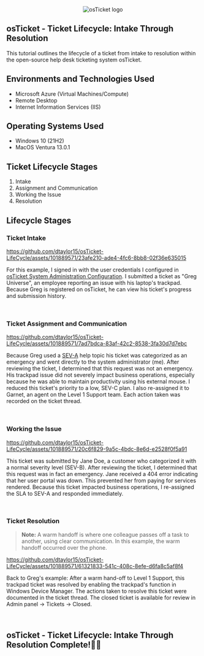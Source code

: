 <p align="center">
<img src="https://i.imgur.com/Clzj7Xs.png" alt="osTicket logo"/>
</p>

## osTicket - Ticket Lifecycle: Intake Through Resolution
This tutorial outlines the lifecycle of a ticket from intake to resolution within the open-source help desk ticketing system osTicket.<br />

## Environments and Technologies Used

- Microsoft Azure (Virtual Machines/Compute)
- Remote Desktop
- Internet Information Services (IIS)

## Operating Systems Used

- Windows 10</b> (21H2)
- MacOS Ventura 13.0.1

## Ticket Lifecycle Stages
1. Intake
2. Assignment and Communication
3. Working the Issue
4. Resolution

## Lifecycle Stages

### Ticket Intake 
<p>

https://github.com/dtaylor15/osTicket-LifeCycle/assets/101889571/23afe210-ade4-4fc6-8bb8-02f36e635015

</p>

<p>

For this example, I signed in with the user credentials I configured in [osTicket System Administration Configuration](https://github.com/dtaylor15/osTicket-SystemAdmin-Config). I submitted a ticket as "Greg Universe", an employee reporting an issue with his laptop's trackpad. Because Greg is registered on osTicket, he can view his ticket's progress and submission history. 

</p>
<br />

### Ticket Assignment and Communication
<p>

https://github.com/dtaylor15/osTicket-LifeCycle/assets/101889571/7ad7bdca-83af-42c2-8538-3fa30d7d7ebc

</p>
<p>

Because Greg used a [SEV-A](https://github.com/dtaylor15/osTicket-SystemAdmin-Config#configure-helpdesk-sla) help topic his ticket was categorized as an emergency and went directly to the system administrator (me). After reviewing the ticket, I determined that this request was not an emergency. His trackpad issue did not severely impact business operations, especially because he was able to maintain productivity using his external mouse. I reduced this ticket's priority to a low, SEV-C plan. I also re-assigned it to Garnet, an agent on the Level 1 Support team. Each action taken was recorded on the ticket thread. 

</p>
<br />

### Working the Issue

<p>

https://github.com/dtaylor15/osTicket-LifeCycle/assets/101889571/20c6f829-9a5c-4bdc-8e6d-e2528f0f5a91

</p>

<p>
This ticket was submitted by Jane Doe, a customer who categorized it with a normal severity level (SEV-B). After reviewing the ticket, I determined that this request was in fact an emergency. Jane received a 404 error indicating that her user portal was down. This prevented her from paying for services rendered. Because this ticket impacted business operations, I re-assigned the SLA to SEV-A and responded immediately.
</p>
<br />

### Ticket Resolution 
>**Note:**
> A warm handoff is where one colleague passes off a task to another, using clear communication. In this example, the warm handoff occurred over the phone.

<p>

https://github.com/dtaylor15/osTicket-LifeCycle/assets/101889571/61321833-541c-408c-8efe-d6fa8c5af8f4

</p>

<p>
Back to Greg's example: After a warm hand-off to Level 1 Support, this trackpad ticket was resolved by enabling the trackpad's function in Windows Device Manager. The actions taken to resolve this ticket were documented in the ticket thread. The closed ticket is available for review in Admin panel -> Tickets -> Closed. 

</p>

<br />

## osTicket - Ticket Lifecycle: Intake Through Resolution Complete!👏🏾
